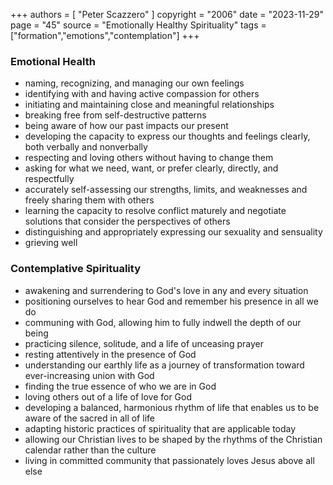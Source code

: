 +++
authors = [
  "Peter Scazzero"
]
copyright = "2006"
date = "2023-11-29"
page = "45"
source = "Emotionally Healthy Spirituality"
tags = ["formation","emotions","contemplation"]
+++
### Emotional Health

- naming, recognizing, and managing our own feelings
- identifying with and having active compassion for others
- initiating and maintaining close and meaningful relationships
- breaking free from self-destructive patterns
- being aware of how our past impacts our present
- developing the capacity to express our thoughts and feelings clearly, both verbally and nonverbally
- respecting and loving others without having to change them
- asking for what we need, want, or prefer clearly, directly, and respectfully
- accurately self-assessing our strengths, limits, and weaknesses and freely sharing them with others
- learning the capacity to resolve conflict maturely and negotiate solutions that consider the perspectives of others
- distinguishing and appropriately expressing our sexuality and sensuality
- grieving well

### Contemplative Spirituality

- awakening and surrendering to God's love in any and every situation
- positioning ourselves to hear God and remember his presence in all we do
- communing with God, allowing him to fully indwell the depth of our being
- practicing silence, solitude, and a life of unceasing prayer
- resting attentively in the presence of God
- understanding our earthly life as a journey of transformation toward ever-increasing union with God
- finding the true essence of who we are in God
- loving others out of a life of love for God
- developing a balanced, harmonious rhythm of life that enables us to be aware of the sacred in all of life
- adapting historic practices of spirituality that are applicable today
- allowing our Christian lives to be shaped by the rhythms of the Christian calendar rather than the culture
- living in committed community that passionately loves Jesus above all else
